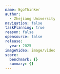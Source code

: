 ```yaml
---
name: EgoThinker
author:
  - Zhejiang University
navigation: false
taskPlanning: true
reason: false
opensource: false
release:
  year: 2025
imageVideo: image/video
score:
  benchmark: {}
  summary: {}
---
```

